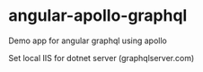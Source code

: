 # angular-apollo-graphql
Demo app for angular graphql using apollo

Set local IIS for dotnet server (graphqlserver.com)
